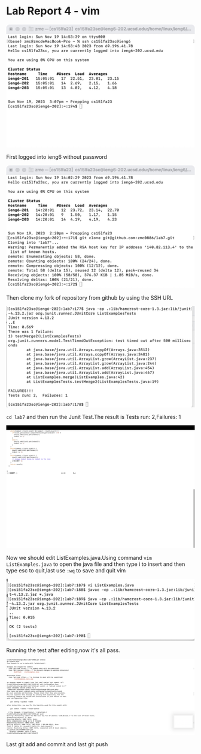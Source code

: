 # Lab Report 4 - vim

![image](https://raw.githubusercontent.com/zmc0806/cse15L-lab-report4/main/report5-1.jpeg)

First logged into ieng6 without password

![image](https://raw.githubusercontent.com/zmc0806/cse15L-lab-report4/main/report5-2.jpeg)

Then clone my fork of repository from github by using the SSH URL

![image](https://raw.githubusercontent.com/zmc0806/cse15L-lab-report4/main/report5-3.jpeg)

`cd lab7` and then run the Junit Test.The result is Tests run: 2,Failures: 1

![image](https://raw.githubusercontent.com/zmc0806/cse15L-lab-report4/main/report5-4.jpeg)

Now we should edit ListExamples.java.Using command `vim ListExamples.java` to open the java file and then type i to insert and then type esc to quit,last use `:wq` to save and quit vim

![image](https://raw.githubusercontent.com/zmc0806/cse15L-lab-report4/main/report5-5.jpeg)

Running the test after editing,now it's all pass.

![image](https://raw.githubusercontent.com/zmc0806/cse15L-lab-report4/main/report5-6.jpeg)

Last git add and commit and last git push
